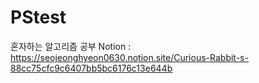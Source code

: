 # PStest
혼자하는 알고리즘 공부
Notion : https://seojeonghyeon0630.notion.site/Curious-Rabbit-s-88cc75cfc9c6407bb5bc6176c13e644b

